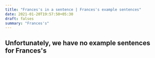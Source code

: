 ```yaml
---
title: "Frances's in a sentence | Frances's example sentences"
date: 2021-01-20T19:57:50+05:30
draft: falses
summary: "Frances's"
---
```

## Unfortunately, we have no example sentences for Frances's                 
